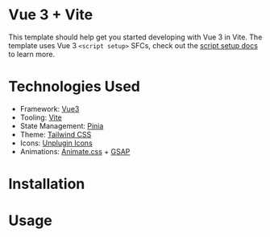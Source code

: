 # Vue 3 + Vite

This template should help get you started developing with Vue 3 in Vite. The template uses Vue 3 `<script setup>` SFCs, check out the [script setup docs](https://v3.vuejs.org/api/sfc-script-setup.html#sfc-script-setup) to learn more.

# Technologies Used
- Framework: [Vue3](https://vuejs.org/)
- Tooling: [Vite](https://vitejs.dev/)
- State Management: [Pinia](https://pinia.vuejs.org/)
- Theme: [Tailwind CSS](https://tailwindcss.com/)
- Icons: [Unplugin Icons](https://github.com/antfu/unplugin-icons)
- Animations: [Animate.css](https://animate.style/) + [GSAP](https://greensock.com/gsap/)

#  Installation

#  Usage